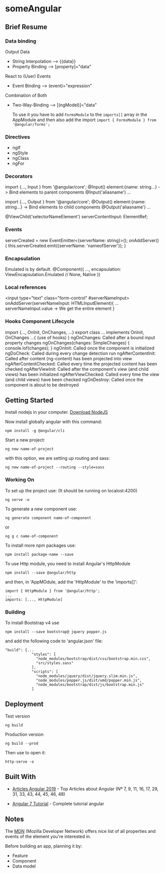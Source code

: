 # someAngular

## Brief Resume

### Data binding

Output Data
* String Interpolation --> {{data}}
* Property Binding --> [property]="data"

React to (User) Events
* Event Binding --> (event)="expression"

Combination of Both
* Two-Way-Binding --> [(ngModel)]="data"

   To use it you have to add ```FormsModule``` to the ```imports[]``` array in the AppModule
   and then also add the import  ```import { FormsModule } from '@angular/forms';```
   
### Directives
* ngIf
* ngStyle
* ngClass
* ngFor

### Decorators
import {..., Input } from '@angular/core';
@Input() element:{name: string...} -> Bind elements to parent components
  @Input('aliasname') ...

import {..., Output } from '@angular/core';
@Output() element:{name: string...} -> Bind elements to child components
  @Output('aliasname') ...

@ViewChild('selectorNameElement') serverContentInput: ElementRef;

### Events
serverCreated = new EventEmitter<{serverName: string}>();
onAddServer(){
  this.serverCreated.emit({serverName: 'nameofServer'});
}

### Encapsulation
Emulated is by default.
@Component({
  ...,
  encapsulation: ViewEncapsulation.Emulated // None, Native 
})

### Local references
<input
  type="text"
  class="form-control"
  #serverNameInput>
onAddServer(serverNameInput: HTMLInputElement){
  ...
  serverNameInput.value -> We get the entire element
}

### Hooks Component Lifecycle
import {..., OnInit, OnChanges, ...}
export class ... implements OnInit, OnChanges ...{
  (use of hooks)
}
ngOnChanges: Called after a bound input property changes
    ngOnChanges(changes: SimpleChanges) { console.lof(changes); }
ngOnInit: Called once the component is initialized
ngDoCheck: Called during every change detection run
ngAfterContentInit: Called after content (ng-content) has been projected into view
ngAfterContentChecked: Called every time the projected content has been checked
ngAfterViewInit: Called after the component's view (and child views) has been initialized
ngAfterViewChecked: Called every time the view (and child views) have been checked
ngOnDestroy: Called once the component is about to be destroyed

## Getting Started
Install nodejs in your computer. [Download NodeJS](https://nodejs.org/es/)

Now install globally angular with this command:
```
npm install -g @angular/cli
```

Start a new project:
```
ng new name-of-project
```
with this option, we are setting up routing and sass:
```
ng new name-of-project --routing --style=sass
```
### Working On

To set up the project use: (It should be running on localost:4200)
```
ng serve -o
```

To generate a new component use:
```
ng generate component name-of-component
```
or
```
ng g c name-of-component
```

To install more npm packages use:
```
npm install package-name --save
```

To use Http module, you need to install Angular's HttpModule
```
npm install --save @angular/http
```
and then, in 'AppMOdule, add the 'HttpModule' to the 'imports[]':
```
import { HttpModule } from '@angular/http';
...
imports: [..., HttpModule]
```

### Building

To install Bootstrap v4 use
```
npm install --save bootstrap@ jquery popper.js
```
and add the following code to 'angular.json' file:
```
"build": {...
            "styles": [
              "node_modules/bootstrap/dist/css/bootstrap.min.css",
              "src/styles.sass"
            ],
            "scripts": [
              "node_modules/jquery/dist/jquery.slim.min.js",
              "node_modules/popper.js/dist/umd/popper.min.js",
              "node_modules/bootstrap/dist/js/bootstrap.min.js"
            ]
```
## Deployment

Test version
```
ng build
```

Production version
```
ng build --prod
```
Then use to open it:

```
http-serve -o
```

## Built With

* [Articles Angular 2019](https://medium.mybridge.co/learn-angular-from-top-50-articles-for-the-past-year-v-2019-90ebe34dce1d) - Top Articles about Angular
(Nº 7, 9, 11, 16, 17, 29, 31, 33, 43, 44, 45, 46, 48) 

* [Angular 7 Tutorial](https://coursetro.com/posts/code/171/Angular-7-Tutorial---Learn-Angular-7-by-Example) - Complete tutorial angular

## Notes
The [MDN](https://developer.mozilla.org/es/docs/Web/HTML/Elemento/button) (Mozilla Developer Network) offers nice list of all properties and events of the element you're interested in.

Before building an app, planning it by:
* Feature
* Component
* Data model
